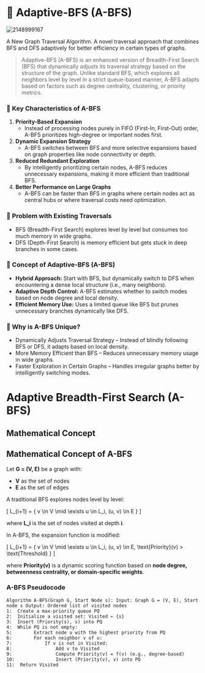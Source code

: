 # 🔭 Adaptive-BFS (A-BFS)
![2148999167](https://github.com/user-attachments/assets/235e0803-edfb-410f-a271-099187904333)


A New Graph Traversal Algorithm. A novel traversal approach that combines BFS and DFS adaptively for better efficiency in certain types of graphs.

> Adaptive-BFS (A-BFS) is an enhanced version of Breadth-First Search (BFS) that dynamically adjusts its traversal strategy based on the structure of the graph. Unlike standard BFS, which explores all neighbors level by level in a strict queue-based manner, A-BFS adapts based on factors such as degree centrality, clustering, or priority metrics.

### 🧬 Key Characteristics of A-BFS
1. **Priority-Based Expansion**  
    - Instead of processing nodes purely in FIFO (First-In, First-Out) order, A-BFS prioritizes high-degree or important nodes first.
2. **Dynamic Expansion Strategy**  
    - A-BFS switches between BFS and more selective expansions based on graph properties like node connectivity or depth.
3. **Reduced Redundant Exploration**  
    - By intelligently prioritizing certain nodes, A-BFS reduces unnecessary expansions, making it more efficient than traditional BFS.
4. **Better Performance on Large Graphs**  
    - A-BFS can be faster than BFS in graphs where certain nodes act as central hubs or where traversal costs need optimization.

### 🔎 Problem with Existing Traversals
- BFS (Breadth-First Search) explores level by level but consumes too much memory in wide graphs.
- DFS (Depth-First Search) is memory efficient but gets stuck in deep branches in some cases.
  
### 📌 Concept of Adaptive-BFS (A-BFS)
- **Hybrid Approach:** Start with BFS, but dynamically switch to DFS when encountering a dense local structure (i.e., many neighbors).
- **Adaptive Depth Control:** A-BFS estimates whether to switch modes based on node degree and local density.
- **Efficient Memory Use:** Uses a limited queue like BFS but prunes unnecessary branches dynamically like DFS.

### 🧿 Why is A-BFS Unique?
- Dynamically Adjusts Traversal Strategy – Instead of blindly following BFS or DFS, it adapts based on local density.
- More Memory Efficient than BFS – Reduces unnecessary memory usage in wide graphs.
- Faster Exploration in Certain Graphs – Handles irregular graphs better by intelligently switching modes.

# Adaptive Breadth-First Search (A-BFS)

## Mathematical Concept

## Mathematical Concept of A-BFS

Let **G = (V, E)** be a graph with:

- **V** as the set of nodes  
- **E** as the set of edges  

A traditional BFS explores nodes level by level:

\[
L_{i+1} = \{ v \in V \mid \exists u \in L_i, (u, v) \in E \}
\]

where **L_i** is the set of nodes visited at depth **i**.

In A-BFS, the expansion function is modified:

\[
L_{i+1} = \{ v \in V \mid \exists u \in L_i, (u, v) \in E, \text{Priority}(v) > \text{Threshold} \}
\]

where **Priority(v)** is a dynamic scoring function based on **node degree, betweenness centrality, or domain-specific weights**.

### A-BFS Pseudocode  
```
Algorithm A-BFS(Graph G, Start Node s): Input: Graph G = (V, E), Start node s Output: Ordered list of visited nodes
1:  Create a max-priority queue PQ
2:  Initialize a visited set: Visited ← {s}
3:  Insert (Priority(s), s) into PQ
4:  While PQ is not empty:
5:        Extract node u with the highest priority from PQ
6:        For each neighbor v of u:
7:            If v is not in Visited:
8:                Add v to Visited
9:                Compute Priority(v) = f(v) (e.g., degree-based)
10:               Insert (Priority(v), v) into PQ
11:  Return Visited
```


